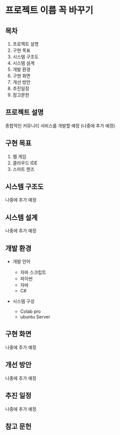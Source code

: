 # 프로젝트 이름 꼭 바꾸기 

## 목차 
1. 프로젝트 설명 
2. 구현 목표
3. 시스템 구조도
4. 시스템 설계
5. 개발 환경
6. 구현 화면 
7. 개선 방안
8. 추진일정 
9. 참고문헌 

## 프로젝트 설명 
종합적인 커뮤니티 서비스를 개발할 예정 (나중에 추가 예정)

## 구현 목표
1. 웹 게임
2. 클라우드 IDE
3. 스마트 렌즈 

## 시스템 구조도 
나중에 추가 예정

## 시스템 설계
나중에 추가 예정 

## 개발 환경
* 개발 언어 
    * 자바 스크립트 
    * 파이썬 
    * 자바 
    * C#
    
* 시스템 구성 
    * Colab pro 
    * ubuntu Server

## 구현 화면 
나중에 추가 예정 

## 개선 방안
나중에 추가 예정 

## 추진 일정 
나중에 추가 예정 

## 참고 문헌 



